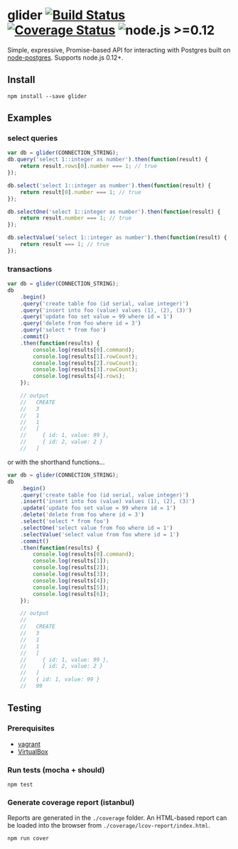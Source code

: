 # glider [![Build Status](https://travis-ci.org/Innovu/glider.svg?branch=master)](https://travis-ci.org/Innovu/glider) [![Coverage Status](https://coveralls.io/repos/github/Innovu/glider/badge.svg?branch=master)](https://coveralls.io/github/Innovu/glider?branch=master) ![node.js >=0.12](https://img.shields.io/badge/node.js-%3E=0.12-brightgreen.svg)

Simple, expressive, Promise-based API for interacting with Postgres built on [node-postgres](https://github.com/brianc/node-postgres). Supports node.js 0.12+.

## Install

```
npm install --save glider
```

## Examples

### select queries

```js
var db = glider(CONNECTION_STRING);
db.query('select 1::integer as number').then(function(result) {
	return result.rows[0].number === 1; // true
});

db.select('select 1::integer as number').then(function(result) {
	return result[0].number === 1; // true
});

db.selectOne('select 1::integer as number').then(function(result) {
	return result.number === 1; // true
});

db.selectValue('select 1::integer as number').then(function(result) {
	return result === 1; // true
});
```

### transactions

```js
var db = glider(CONNECTION_STRING);
db
	.begin()
	.query('create table foo (id serial, value integer)')
	.query('insert into foo (value) values (1), (2), (3)')
	.query('update foo set value = 99 where id = 1')
	.query('delete from foo where id = 3')
	.query('select * from foo')
	.commit()
	.then(function(results) {
		console.log(results[0].command);
		console.log(results[1].rowCount);
		console.log(results[2].rowCount);
		console.log(results[3].rowCount);
		console.log(results[4].rows);
	});

	// output
	//   CREATE
	//   3
	//   1
	//   1
	//   [
	//     { id: 1, value: 99 },
	//     { id: 2, value: 2 }
	//   ]
```

or with the shorthand functions...

```js
var db = glider(CONNECTION_STRING);
db
	.begin()
	.query('create table foo (id serial, value integer)')
	.insert('insert into foo (value) values (1), (2), (3)')
	.update('update foo set value = 99 where id = 1')
	.delete('delete from foo where id = 3')
	.select('select * from foo')
	.selectOne('select value from foo where id = 1')
	.selectValue('select value from foo where id = 1')
	.commit()
	.then(function(results) {
		console.log(results[0].command);
		console.log(results[1]);
		console.log(results[2]);
		console.log(results[3]);
		console.log(results[4]);
		console.log(results[5]);
		console.log(results[6]);
	});

	// output
	//
	//   CREATE
	//   3
	//   1
	//   1
	//   [
	//     { id: 1, value: 99 },
	//     { id: 2, value: 2 }
	//   ]
	//   { id: 1, value: 99 }
	//   99
```

## Testing

### Prerequisites

* [vagrant](https://www.vagrantup.com/)
* [VirtualBox](https://www.virtualbox.org/wiki/Downloads)

### Run tests (mocha + should)

```
npm test
```

### Generate coverage report (istanbul)

Reports are generated in the `./coverage` folder. An HTML-based report can be loaded into the browser from `./coverage/lcov-report/index.html`.

```
npm run cover
```